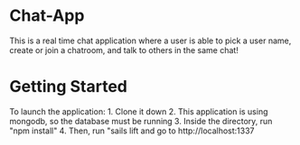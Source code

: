# Chat-App

This is a real time chat application where a user is able to pick a user name, create or join a chatroom, and talk to others in the same chat!

# Getting Started

To launch the application: 1. Clone it down 2. This application is using mongodb, so the database must be running 3. Inside the directory, run "npm install" 4. Then, run "sails lift and go to http://localhost:1337
